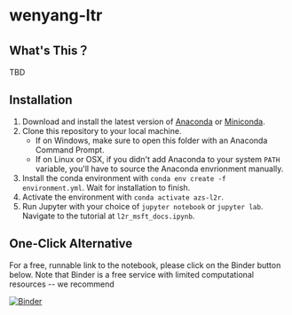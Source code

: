 # wenyang-ltr

## What's This？
TBD

## Installation

1. Download and install the latest version of [Anaconda](https://www.anaconda.com/distribution/#download-section) or [Miniconda](https://docs.conda.io/en/latest/miniconda.html).
2. Clone this repository to your local machine.
    - If on Windows, make sure to open this folder with an Anaconda Command Prompt.
    - If on Linux or OSX, if you didn't add Anaconda to your system `PATH` variable, you'll have to source the Anaconda envrionment manually.
3. Install the conda environment with `conda env create -f environment.yml`. Wait for installation to finish.
4. Activate the environment with `conda activate azs-l2r`.
5. Run Jupyter with your choice of `jupyter notebook` or `jupyter lab`. Navigate to the tutorial at `l2r_msft_docs.ipynb`.


## One-Click Alternative

For a free, runnable link to the notebook, please click on the Binder button below. Note that Binder is a free service with limited computational resources -- we recommend 

[![Binder](https://mybinder.org/badge_logo.svg)](https://aka.ms/AA877hx)
